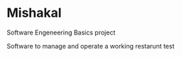 # Mishakal
Software Engeneering Basics project

Software to manage and operate a working restarunt
test
